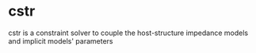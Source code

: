 # cstr
cstr is a constraint solver
to couple the host-structure impedance models
and implicit models' parameters
